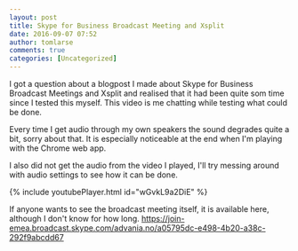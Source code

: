 ```yaml
---
layout: post
title: Skype for Business Broadcast Meeting and Xsplit
date: 2016-09-07 07:52
author: tomlarse
comments: true
categories: [Uncategorized]
---
```

I got a question about a blogpost I made about Skype for Business Broadcast Meetings and Xsplit and realised that it had been quite som time since I tested this myself. This video is me chatting while testing what could be done.

Every time I get audio through my own speakers the sound degrades quite a bit, sorry about that. It is especially noticeable at the end when I'm playing with the Chrome web app.

I also did not get the audio from the video I played, I'll try messing around with audio settings to see how it can be done.

{% include youtubePlayer.html id="wGvkL9a2DiE" %}

If anyone wants to see the broadcast meeting itself, it is available here, although I don't know for how long.
https://join-emea.broadcast.skype.com/advania.no/a05795dc-e498-4b20-a38c-292f9abcdd67
